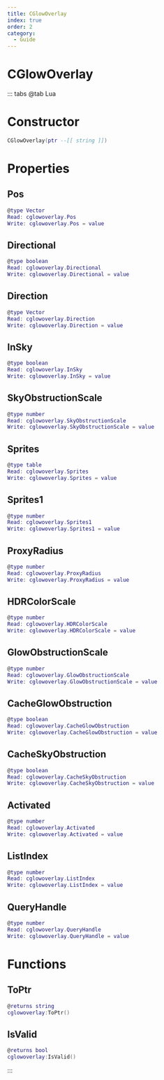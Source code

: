 ```yaml
---
title: CGlowOverlay
index: true
order: 2
category:
  - Guide
---
```


# CGlowOverlay

::: tabs
@tab Lua
# Constructor
```lua
CGlowOverlay(ptr --[[ string ]])
```
# Properties
## Pos 
```lua
@type Vector
Read: cglowoverlay.Pos
Write: cglowoverlay.Pos = value
```
## Directional 
```lua
@type boolean
Read: cglowoverlay.Directional
Write: cglowoverlay.Directional = value
```
## Direction 
```lua
@type Vector
Read: cglowoverlay.Direction
Write: cglowoverlay.Direction = value
```
## InSky 
```lua
@type boolean
Read: cglowoverlay.InSky
Write: cglowoverlay.InSky = value
```
## SkyObstructionScale 
```lua
@type number
Read: cglowoverlay.SkyObstructionScale
Write: cglowoverlay.SkyObstructionScale = value
```
## Sprites 
```lua
@type table
Read: cglowoverlay.Sprites
Write: cglowoverlay.Sprites = value
```
## Sprites1 
```lua
@type number
Read: cglowoverlay.Sprites1
Write: cglowoverlay.Sprites1 = value
```
## ProxyRadius 
```lua
@type number
Read: cglowoverlay.ProxyRadius
Write: cglowoverlay.ProxyRadius = value
```
## HDRColorScale 
```lua
@type number
Read: cglowoverlay.HDRColorScale
Write: cglowoverlay.HDRColorScale = value
```
## GlowObstructionScale 
```lua
@type number
Read: cglowoverlay.GlowObstructionScale
Write: cglowoverlay.GlowObstructionScale = value
```
## CacheGlowObstruction 
```lua
@type boolean
Read: cglowoverlay.CacheGlowObstruction
Write: cglowoverlay.CacheGlowObstruction = value
```
## CacheSkyObstruction 
```lua
@type boolean
Read: cglowoverlay.CacheSkyObstruction
Write: cglowoverlay.CacheSkyObstruction = value
```
## Activated 
```lua
@type number
Read: cglowoverlay.Activated
Write: cglowoverlay.Activated = value
```
## ListIndex 
```lua
@type number
Read: cglowoverlay.ListIndex
Write: cglowoverlay.ListIndex = value
```
## QueryHandle 
```lua
@type number
Read: cglowoverlay.QueryHandle
Write: cglowoverlay.QueryHandle = value
```
# Functions
## ToPtr
```lua
@returns string
cglowoverlay:ToPtr()
```
## IsValid
```lua
@returns bool
cglowoverlay:IsValid()
```

:::